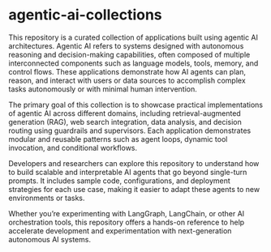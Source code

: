 # agentic-ai-collections

This repository is a curated collection of applications built using agentic AI architectures. Agentic AI refers to systems designed with autonomous reasoning and decision-making capabilities, often composed of multiple interconnected components such as language models, tools, memory, and control flows. These applications demonstrate how AI agents can plan, reason, and interact with users or data sources to accomplish complex tasks autonomously or with minimal human intervention.

The primary goal of this collection is to showcase practical implementations of agentic AI across different domains, including retrieval-augmented generation (RAG), web search integration, data analysis, and decision routing using guardrails and supervisors. Each application demonstrates modular and reusable patterns such as agent loops, dynamic tool invocation, and conditional workflows.

Developers and researchers can explore this repository to understand how to build scalable and interpretable AI agents that go beyond single-turn prompts. It includes sample code, configurations, and deployment strategies for each use case, making it easier to adapt these agents to new environments or tasks.

Whether you’re experimenting with LangGraph, LangChain, or other AI orchestration tools, this repository offers a hands-on reference to help accelerate development and experimentation with next-generation autonomous AI systems.
